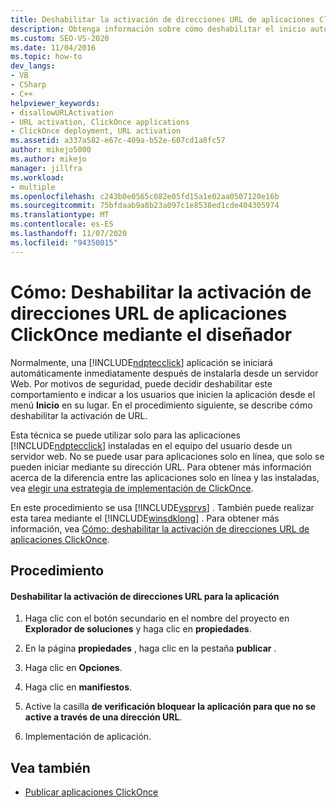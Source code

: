 ```yaml
---
title: Deshabilitar la activación de direcciones URL de aplicaciones ClickOnce mediante el diseñador
description: Obtenga información sobre cómo deshabilitar el inicio automático al instalar para una aplicación ClickOnce con Visual Studio, de modo que los usuarios deben iniciar la aplicación desde el menú Inicio.
ms.custom: SEO-VS-2020
ms.date: 11/04/2016
ms.topic: how-to
dev_langs:
- VB
- CSharp
- C++
helpviewer_keywords:
- disallowURLActivation
- URL activation, ClickOnce applications
- ClickOnce deployment, URL activation
ms.assetid: a337a582-e67c-409a-b52e-607cd1a8fc57
author: mikejo5000
ms.author: mikejo
manager: jillfra
ms.workload:
- multiple
ms.openlocfilehash: c243b0e0565c082e05fd15a1e02aa0507120e16b
ms.sourcegitcommit: 75bfdaab9a8b23a097c1e8538ed1cde404305974
ms.translationtype: MT
ms.contentlocale: es-ES
ms.lasthandoff: 11/07/2020
ms.locfileid: "94350015"
---
```

# <a name="how-to-disable-url-activation-of-clickonce-applications-by-using-the-designer"></a>Cómo: Deshabilitar la activación de direcciones URL de aplicaciones ClickOnce mediante el diseñador
Normalmente, una [!INCLUDE[ndptecclick](../deployment/includes/ndptecclick_md.md)] aplicación se iniciará automáticamente inmediatamente después de instalarla desde un servidor Web. Por motivos de seguridad, puede decidir deshabilitar este comportamiento e indicar a los usuarios que inicien la aplicación desde el menú **Inicio** en su lugar. En el procedimiento siguiente, se describe cómo deshabilitar la activación de URL.

 Esta técnica se puede utilizar solo para las aplicaciones [!INCLUDE[ndptecclick](../deployment/includes/ndptecclick_md.md)] instaladas en el equipo del usuario desde un servidor web. No se puede usar para aplicaciones solo en línea, que solo se pueden iniciar mediante su dirección URL. Para obtener más información acerca de la diferencia entre las aplicaciones solo en línea y las instaladas, vea [elegir una estrategia de implementación de ClickOnce](../deployment/choosing-a-clickonce-deployment-strategy.md).

 En este procedimiento se usa [!INCLUDE[vsprvs](../code-quality/includes/vsprvs_md.md)] . También puede realizar esta tarea mediante el [!INCLUDE[winsdklong](../deployment/includes/winsdklong_md.md)] . Para obtener más información, vea [Cómo: deshabilitar la activación de direcciones URL de aplicaciones ClickOnce](../deployment/how-to-disable-url-activation-of-clickonce-applications.md).

## <a name="procedure"></a>Procedimiento

#### <a name="to-disable-url-activation-for-your-application"></a>Deshabilitar la activación de direcciones URL para la aplicación

1. Haga clic con el botón secundario en el nombre del proyecto en **Explorador de soluciones** y haga clic en **propiedades**.

2. En la página **propiedades** , haga clic en la pestaña **publicar** .

3. Haga clic en **Opciones**.

4. Haga clic en **manifiestos**.

5. Active la casilla **de verificación bloquear la aplicación para que no se active a través de una dirección URL**.

6. Implementación de aplicación.

## <a name="see-also"></a>Vea también
- [Publicar aplicaciones ClickOnce](../deployment/publishing-clickonce-applications.md)